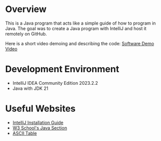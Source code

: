 # Overview
This is a Java program that acts like a simple guide of how to program in Java. The goal was to create a Java program with IntelliJ and host it remotely on GitHub.

Here is a short video demoing and describing the code:
[Software Demo Video](https://www.youtube.com/watch?v=tE2eUQxphwc)

# Development Environment
- IntelliJ IDEA Community Edition 2023.2.2
- Java with JDK 21

# Useful Websites
* [IntelliJ Installation Guide](https://www.jetbrains.com/help/idea/installation-guide.html)
* [W3 School's Java Section](https://www.w3schools.com/java/java_intro.asp)
* [ASCII Table](https://www.lookuptables.com/text/ascii-table)
